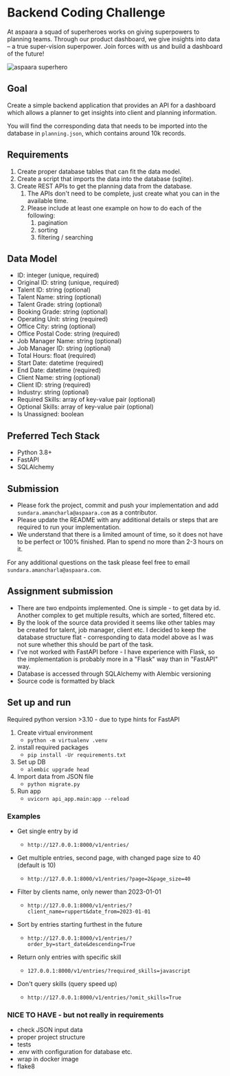 # Backend Coding Challenge

At aspaara a squad of superheroes works on giving superpowers to planning teams.
Through our product dashboard, we give insights into data – a true super-vision
superpower. Join forces with us and build a dashboard of the future!

![aspaara superhero](aspaara_superhero.png)

## Goal

Create a simple backend application that provides an API for a dashboard which
allows a planner to get insights into client and planning information.

You will find the corresponding data that needs to be imported into the database
in `planning.json`, which contains around 10k records.

## Requirements

1. Create proper database tables that can fit the data model.
2. Create a script that imports the data into the database (sqlite).
3. Create REST APIs to get the planning data from the database.
    1. The APIs don't need to be complete, just create what you can in the
       available time.
    2. Please include at least one example on how to do each of the following:
        1. pagination
        2. sorting
        3. filtering / searching

## Data Model

* ID: integer (unique, required)
* Original ID: string (unique, required)
* Talent ID: string (optional)
* Talent Name: string (optional)
* Talent Grade: string (optional)
* Booking Grade: string (optional)
* Operating Unit: string (required)
* Office City: string (optional)
* Office Postal Code: string (required)
* Job Manager Name: string (optional)
* Job Manager ID: string (optional)
* Total Hours: float (required)
* Start Date: datetime (required)
* End Date: datetime (required)
* Client Name: string (optional)
* Client ID: string (required)
* Industry: string (optional)
* Required Skills: array of key-value pair (optional)
* Optional Skills: array of key-value pair (optional)
* Is Unassigned: boolean

## Preferred Tech Stack

* Python 3.8+
* FastAPI
* SQLAlchemy

## Submission

* Please fork the project, commit and push your implementation and add
  `sundara.amancharla@aspaara.com` as a contributor.
* Please update the README with any additional details or steps that are
  required to run your implementation.
* We understand that there is a limited amount of time, so it does not have to
  be perfect or 100% finished. Plan to spend no more than 2-3 hours on it.

For any additional questions on the task please feel free to email
`sundara.amancharla@aspaara.com`.


## Assignment submission

- There are two endpoints implemented. One is simple - to get data by id. Another complex to get multiple results, which are sorted, filtered etc.
- By the look of the source data provided it seems like other tables may be created for talent, job manager, client etc. I decided to keep the database structure flat - corresponding to data model above as I was not sure whether this should be part of the task.
- I've not worked with FastAPI before - I have experience with Flask, so the implementation is probably more in a "Flask" way than in "FastAPI" way.
- Database is accessed through SQLAlchemy with Alembic versioning
- Source code is formatted by black

## Set up and run
Required python version >3.10 - due to type hints for FastAPI

1) Create virtual environment
   - `python -m virtualenv .venv`
2) install required packages
   - `pip install -Ur requirements.txt`
3) Set up DB
   - `alembic upgrade head`
4) Import data from JSON file
   - `python migrate.py`
5) Run app
   - `uvicorn api_app.main:app --reload`

### Examples
- Get single entry by id
  - `http://127.0.0.1:8000/v1/entries/`

- Get multiple entries, second page, with changed page size to 40 (default is 10)
  - `http://127.0.0.1:8000/v1/entries/?page=2&page_size=40`

- Filter by clients name, only newer than 2023-01-01
  - `http://127.0.0.1:8000/v1/entries/?client_name=ruppert&date_from=2023-01-01`

- Sort by entries starting furthest in the future
  - `http://127.0.0.1:8000/v1/entries/?order_by=start_date&descending=True`

- Return only entries with specific skill
  - `127.0.0.1:8000/v1/entries/?required_skills=javascript`

- Don't query skills (query speed up)
  - `http://127.0.0.1:8000/v1/entries/?omit_skills=True`


### NICE TO HAVE - but not really in requirements
- check JSON input data
- proper project structure
- tests
- .env with configuration for database etc.
- wrap in docker image
- flake8
